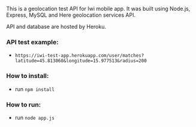 This is a geolocation test API for Iwi mobile app. It was built using Node.js, Express, MySQL and Here geolocation services API.

API and database are hosted by Heroku.

### API test example:
- `https://iwi-test-app.herokuapp.com/user/matches?latitude=45.813060&longitude=15.977513&radius=200`

### How to install:
- run `npm install`

### How to run:
- run `node app.js`